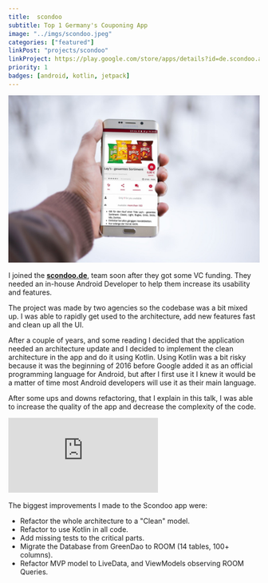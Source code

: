 ```yaml
---
title:  scondoo
subtitle: Top 1 Germany's Couponing App
image: "../imgs/scondoo.jpeg"
categories: ["featured"]
linkPost: "projects/scondoo"
linkProject: https://play.google.com/store/apps/details?id=de.scondoo.android
priority: 1
badges: [android, kotlin, jetpack]
---
```


![scondoo](../imgs/scondoo.jpeg)

I joined the <b>[scondoo.de](https://scondoo.de)</b>, team soon after they got some VC funding. They needed an in-house Android Developer to help them increase its usability and features.

The project was made by two agencies so the codebase was a bit mixed up. I was able to rapidly get used to the architecture, add new features fast and clean up all the UI.

After a couple of years, and some reading I decided that the application needed an architecture update and I decided to implement the clean architecture in the app and do it using Kotlin. Using Kotlin was a bit risky because it was the beginning of 2016 before Google added it as an official programming language for Android, but after I first use it I knew it would be a matter of time most Android developers will use it as their main language.

After some ups and downs refactoring, that I explain in this talk, I was able to increase the quality of the app and decrease the complexity of the code.

<iframe style="width:1020 !important; height:1000 !important;"  src="https://www.youtube.com/embed/4m774bHxRJE?rel=0" frameborder="0" allow="autoplay; encrypted-media" allowfullscreen></iframe>

The biggest improvements I made to the Scondoo app were:
* Refactor the whole architecture to a "Clean" model.
* Refactor to use Kotlin in all code.
* Add missing tests to the critical parts.
* Migrate the Database from GreenDao to  ROOM (14 tables, 100+ columns).
* Refactor MVP model to LiveData, and ViewModels observing ROOM Queries.

